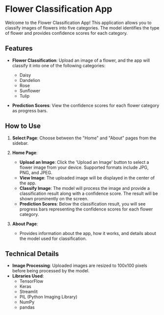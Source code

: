 # Flower Classification App

Welcome to the Flower Classification App! This application allows you to classify images of flowers into five categories. The model identifies the type of flower and provides confidence scores for each category.

## Features

- **Flower Classification**: Upload an image of a flower, and the app will classify it into one of the following categories:
  - Daisy
  - Dandelion
  - Rose
  - Sunflower
  - Tulip

- **Prediction Scores**: View the confidence scores for each flower category as progress bars.

## How to Use

1. **Select Page**: Choose between the "Home" and "About" pages from the sidebar.
   
2. **Home Page**:
   - **Upload an Image**: Click the 'Upload an Image' button to select a flower image from your device. Supported formats include JPG, PNG, and JPEG.
   - **View Image**: The uploaded image will be displayed in the center of the app.
   - **Classify Image**: The model will process the image and provide a classification result along with a confidence score. The result will be shown prominently on the screen.
   - **Prediction Scores**: Below the classification result, you will see progress bars representing the confidence scores for each flower category.

3. **About Page**:
   - Provides information about the app, how it works, and details about the model used for classification.

## Technical Details

- **Image Processing**: Uploaded images are resized to 100x100 pixels before being processed by the model.
- **Libraries Used**:
  - TensorFlow
  - Keras
  - Streamlit
  - PIL (Python Imaging Library)
  - NumPy
  - pandas
